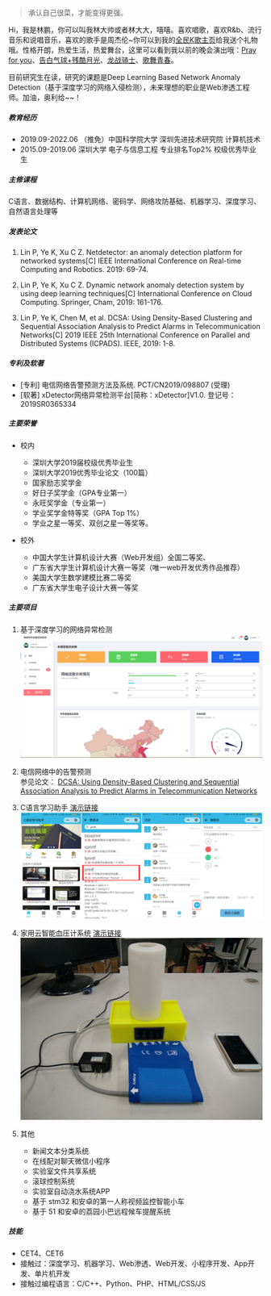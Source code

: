 > 承认自己很菜，才能变得更强。

Hi，我是林鹏，你可以叫我林大帅或者林大大，嘻嘻。喜欢唱歌，喜欢R&b、流行音乐和说唱音乐，喜欢的歌手是周杰伦~你可以到我的[全民K歌主页](https://node.kg.qq.com/personal?uid=669b9484212836883d)给我送个礼物哦。性格开朗，热爱生活，热爱舞台，这里可以看到我以前的晚会演出哦：[Pray for you](https://www.bilibili.com/video/av81605974)、[告白气球+残酷月光](https://v.youku.com/v_show/id_XMTc3MTg3ODgwMA==.html)、[龙战骑士](https://v.youku.com/v_show/id_XMTM2OTQ4MjU2NA==.html)、[歌舞青春](https://v.youku.com/v_show/id_XNjY5MDkxMTky.html)。

目前研究生在读，研究的课题是Deep Learning Based Network Anomaly Detection（基于深度学习的网络入侵检测），未来理想的职业是Web渗透工程师。加油，奥利给~~！

##### 教育经历
- 2019.09-2022.06 （推免）中国科学院大学 深圳先进技术研究院 计算机技术
- 2015.09-2019.06 深圳大学 电子与信息工程 专业排名Top2% 校级优秀毕业生

##### 主修课程
C语言、数据结构、计算机网络、密码学、网络攻防基础、机器学习、深度学习、自然语言处理等


##### 发表论文

1. Lin P, Ye K, Xu C Z. Netdetector: an anomaly detection platform for networked systems[C] IEEE International Conference on Real-time Computing and Robotics. 2019: 69-74.

2. Lin P, Ye K, Xu C Z. Dynamic network anomaly detection system by using deep learning techniques[C] International Conference on Cloud Computing. Springer, Cham, 2019: 161-176.

3. Lin P, Ye K, Chen M, et al. DCSA: Using Density-Based Clustering and Sequential Association Analysis to Predict Alarms in Telecommunication Networks[C] 2019 IEEE 25th International Conference on Parallel and Distributed Systems (ICPADS). IEEE, 2019: 1-8.


##### 专利及软著
+ [专利] 电信网络告警预测方法及系统. PCT/CN2019/098807 (受理)
+ [软著] xDetector网络异常检测平台[简称：xDetector]V1.0. 登记号：2019SR0365334

##### 主要荣誉
+ 校内
	+	深圳大学2019届校级优秀毕业生
	+	深圳大学2019优秀毕业论文（100篇）
	+	国家励志奖学金
	+	好日子奖学金（GPA专业第一）
	+	永旺奖学金（专业第一）
	+	学业奖学金特等奖（GPA Top 1%）
	+	学业之星一等奖、双创之星一等奖等。

+ 校外
	+	中国大学生计算机设计大赛（Web开发组）全国二等奖、
	+	广东省大学生计算机设计大赛一等奖（唯一web开发优秀作品推荐）
	+	美国大学生数学建模比赛二等奖
	+	广东省大学生电子设计大赛一等奖

##### 主要项目
1. 基于深度学习的网络异常检测
<br>![NetDetector](/img/in-post/about/netdetector.PNG 'NetDetector')

2. 电信网络中的告警预测
<br>参见论文： [DCSA: Using Density-Based Clustering and Sequential Association Analysis to Predict Alarms in Telecommunication Networks](https://ieeexplore.ieee.org/abstract/document/8975812/)

3. C语言学习助手 [演示链接](https://v.qq.com/x/page/c0866jusibh.html)<br>
![家用云智能血压计系统](/img/in-post/about/apphome.PNG '家用云智能血压计')

4. 家用云智能血压计系统 [演示链接](https://v.youku.com/v_show/id_XMTY5NTM3NjcwMA==.html)
<br>![家用云智能血压计系统](/img/in-post/about/xyj.jpg '家用云智能血压计')

5. 其他
	+	新闻文本分类系统
	+	在线配对聊天微信小程序
	+	实验室文件共享系统
	+	滚球控制系统
	+	实验室自动浇水系统APP
	+	基于 stm32 和安卓的第一人称视频监控智能小车
	+	基于 51 和安卓的荔园小巴远程候车提醒系统

##### 技能
+ CET4、CET6
+ 接触过：深度学习、机器学习、Web渗透、Web开发、小程序开发、App开发、单片机开发
+ 接触过编程语言：C/C++、Python、PHP、HTML/CSS/JS













